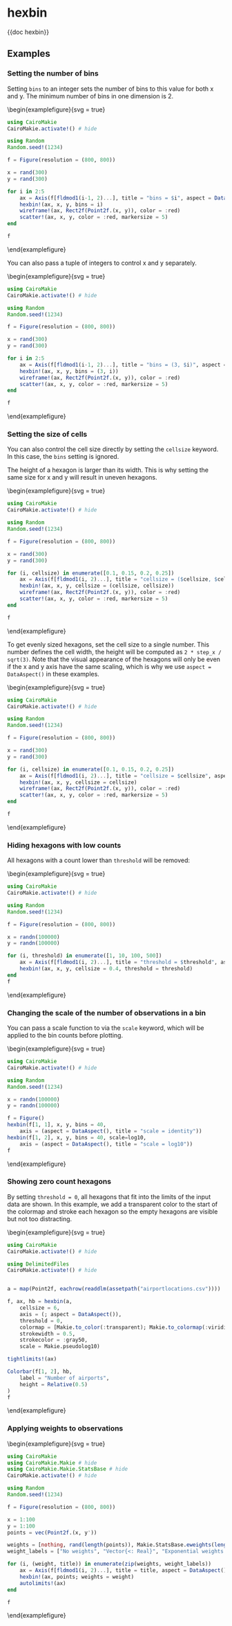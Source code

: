 # hexbin

{{doc hexbin}}

## Examples

### Setting the number of bins

Setting `bins` to an integer sets the number of bins to this value for both x and y.
The minimum number of bins in one dimension is 2.

\begin{examplefigure}{svg = true}
```julia
using CairoMakie
CairoMakie.activate!() # hide

using Random
Random.seed!(1234)

f = Figure(resolution = (800, 800))

x = rand(300)
y = rand(300)

for i in 2:5
    ax = Axis(f[fldmod1(i-1, 2)...], title = "bins = $i", aspect = DataAspect())
    hexbin!(ax, x, y, bins = i)
    wireframe!(ax, Rect2f(Point2f.(x, y)), color = :red)
    scatter!(ax, x, y, color = :red, markersize = 5)
end

f
```
\end{examplefigure}

You can also pass a tuple of integers to control x and y separately.

\begin{examplefigure}{svg = true}
```julia
using CairoMakie
CairoMakie.activate!() # hide

using Random
Random.seed!(1234)

f = Figure(resolution = (800, 800))

x = rand(300)
y = rand(300)

for i in 2:5
    ax = Axis(f[fldmod1(i-1, 2)...], title = "bins = (3, $i)", aspect = DataAspect())
    hexbin!(ax, x, y, bins = (3, i))
    wireframe!(ax, Rect2f(Point2f.(x, y)), color = :red)
    scatter!(ax, x, y, color = :red, markersize = 5)
end

f
```
\end{examplefigure}

### Setting the size of cells

You can also control the cell size directly by setting the `cellsize` keyword.
In this case, the `bins` setting is ignored.

The height of a hexagon is larger than its width.
This is why setting the same size for x and y will result in uneven hexagons.

\begin{examplefigure}{svg = true}
```julia
using CairoMakie
CairoMakie.activate!() # hide

using Random
Random.seed!(1234)

f = Figure(resolution = (800, 800))

x = rand(300)
y = rand(300)

for (i, cellsize) in enumerate([0.1, 0.15, 0.2, 0.25])
    ax = Axis(f[fldmod1(i, 2)...], title = "cellsize = ($cellsize, $cellsize)", aspect = DataAspect())
    hexbin!(ax, x, y, cellsize = (cellsize, cellsize))
    wireframe!(ax, Rect2f(Point2f.(x, y)), color = :red)
    scatter!(ax, x, y, color = :red, markersize = 5)
end

f
```
\end{examplefigure}

To get evenly sized hexagons, set the cell size to a single number.
This number defines the cell width, the height will be computed as `2 * step_x / sqrt(3)`.
Note that the visual appearance of the hexagons will only be even if the x and y axis have the same scaling, which is why we use `aspect = DataAspect()` in these examples.

\begin{examplefigure}{svg = true}
```julia
using CairoMakie
CairoMakie.activate!() # hide

using Random
Random.seed!(1234)

f = Figure(resolution = (800, 800))

x = rand(300)
y = rand(300)

for (i, cellsize) in enumerate([0.1, 0.15, 0.2, 0.25])
    ax = Axis(f[fldmod1(i, 2)...], title = "cellsize = $cellsize", aspect = DataAspect())
    hexbin!(ax, x, y, cellsize = cellsize)
    wireframe!(ax, Rect2f(Point2f.(x, y)), color = :red)
    scatter!(ax, x, y, color = :red, markersize = 5)
end

f
```
\end{examplefigure}

### Hiding hexagons with low counts

All hexagons with a count lower than `threshold` will be removed:

\begin{examplefigure}{svg = true}
```julia
using CairoMakie
CairoMakie.activate!() # hide

using Random
Random.seed!(1234)

f = Figure(resolution = (800, 800))

x = randn(100000)
y = randn(100000)

for (i, threshold) in enumerate([1, 10, 100, 500])
    ax = Axis(f[fldmod1(i, 2)...], title = "threshold = $threshold", aspect = DataAspect())
    hexbin!(ax, x, y, cellsize = 0.4, threshold = threshold)
end
f
```
\end{examplefigure}


### Changing the scale of the number of observations in a bin

You can pass a scale function to via the `scale` keyword, which will be applied to the bin counts before plotting.

\begin{examplefigure}{svg = true}
```julia
using CairoMakie
CairoMakie.activate!() # hide

using Random
Random.seed!(1234)

x = randn(100000)
y = randn(100000)

f = Figure()
hexbin(f[1, 1], x, y, bins = 40,
    axis = (aspect = DataAspect(), title = "scale = identity"))
hexbin(f[1, 2], x, y, bins = 40, scale=log10,
    axis = (aspect = DataAspect(), title = "scale = log10"))
f
```
\end{examplefigure}

### Showing zero count hexagons

By setting `threshold = 0`, all hexagons that fit into the limits of the input data are shown.
In this example, we add a transparent color to the start of the colormap and stroke each hexagon so the empty hexagons are visible but not too distracting.

\begin{examplefigure}{svg = true}
```julia
using CairoMakie
CairoMakie.activate!() # hide

using DelimitedFiles
CairoMakie.activate!() # hide


a = map(Point2f, eachrow(readdlm(assetpath("airportlocations.csv"))))

f, ax, hb = hexbin(a,
    cellsize = 6,
    axis = (; aspect = DataAspect()),
    threshold = 0,
    colormap = [Makie.to_color(:transparent); Makie.to_colormap(:viridis)],
    strokewidth = 0.5,
    strokecolor = :gray50,
    scale = Makie.pseudolog10)

tightlimits!(ax)

Colorbar(f[1, 2], hb,
    label = "Number of airports",
    height = Relative(0.5)
)
f
```
\end{examplefigure}

### Applying weights to observations

\begin{examplefigure}{svg = true}
```julia
using CairoMakie
using CairoMakie.Makie # hide
using CairoMakie.Makie.StatsBase # hide
CairoMakie.activate!() # hide

using Random
Random.seed!(1234)

f = Figure(resolution = (800, 800))

x = 1:100
y = 1:100
points = vec(Point2f.(x, y'))

weights = [nothing, rand(length(points)), Makie.StatsBase.eweights(length(points), 0.005), Makie.StatsBase.weights(randn(length(points)))]
weight_labels = ["No weights", "Vector{<: Real}", "Exponential weights (StatsBase.eweights)", "StatesBase.weights(randn(...))"]

for (i, (weight, title)) in enumerate(zip(weights, weight_labels))
    ax = Axis(f[fldmod1(i, 2)...], title = title, aspect = DataAspect())
    hexbin!(ax, points; weights = weight)
    autolimits!(ax)
end

f
```
\end{examplefigure}
